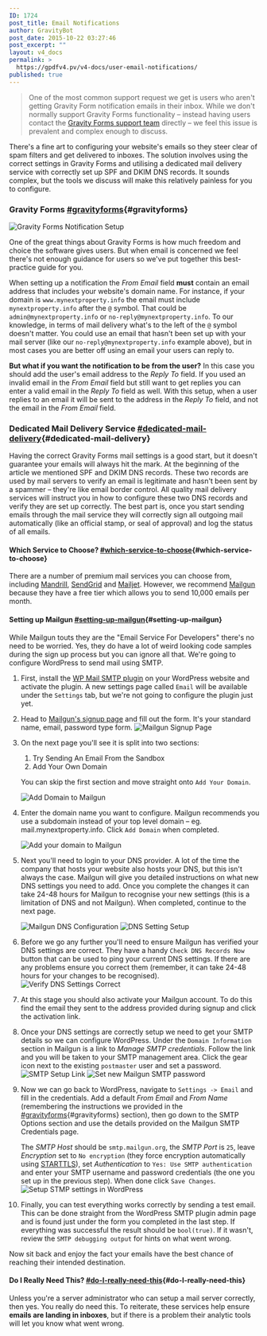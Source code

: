 ```yaml
---
ID: 1724
post_title: Email Notifications
author: GravityBot
post_date: 2015-10-22 03:27:46
post_excerpt: ""
layout: v4_docs
permalink: >
  https://gpdfv4.pv/v4-docs/user-email-notifications/
published: true
---
```

> One of the most common support request we get is users who aren't getting Gravity Form notification emails in their inbox. While we don't normally support Gravity Forms functionality – instead having users contact the [Gravity Forms support team](https://www.gravityhelp.com/support/) directly – we feel this issue is prevalent and complex enough to discuss.

There's a fine art to configuring your website's emails so they steer clear of spam filters and get delivered to inboxes. The solution involves using the correct settings in Gravity Forms and utilising a dedicated mail delivery service with correctly set up SPF and DKIM DNS records. It sounds complex, but the tools we discuss will make this relatively painless for you to configure.

### Gravity Forms [#gravityforms](#gravityforms){#gravityforms}

![Gravity Forms Notification Setup](https://gpdfv4.pv/app/uploads/2015/10/gravityforms.png)

One of the great things about Gravity Forms is how much freedom and choice the software gives users. But when email is concerned we feel there's not enough guidance for users so we've put together this best-practice guide for you.

When setting up a notification the *From Email* field **must** contain an email address that includes your website's domain name. For instance, if your domain is `www.mynextproperty.info` the email must include `mynextproperty.info` after the `@` symbol. That could be `admin@mynextproperty.info` or `no-reply@mynextproperty.info`. To our knowledge, in terms of mail delivery what's to the left of the `@` symbol doesn't matter. You could use an email that hasn't been set up with your mail server (like our `no-reply@mynextproperty.info` example above), but in most cases you are better off using an email your users can reply to. 

**But what if you want the notification to be from the user?** In this case you should add the user's email address to the *Reply To* field. If you used an invalid email in the *From Email* field but still want to get replies you can enter a valid email in the *Reply To* field as well. With this setup, when a user replies to an email it will be sent to the address in the *Reply To* field, and not the email in the *From Email* field.

### Dedicated Mail Delivery Service [#dedicated-mail-delivery](#dedicated-mail-delivery){#dedicated-mail-delivery}

Having the correct Gravity Forms mail settings is a good start, but it doesn't guarantee your emails will always hit the mark. At the beginning of the article we mentioned SPF and DKIM DNS records. These two records are used by mail servers to verify an email is legitimate and hasn't been sent by a spammer – they're like email border control. All quality mail delivery services will instruct you in how to configure these two DNS records and verify they are set up correctly. The best part is, once you start sending emails through the mail service they will correctly sign all outgoing mail automatically (like an official stamp, or seal of approval) and log the status of all emails.

#### Which Service to Choose? [#which-service-to-choose](#which-service-to-choose){#which-service-to-choose}

There are a number of premium mail services you can choose from, including [Mandrill](http://mandrill.com/), [SendGrid](https://sendgrid.com/) and [Mailjet](https://www.mailjet.com/). However, we recommend [Mailgun](http://www.mailgun.com/) because they have a free tier which allows you to send 10,000 emails per month.

#### Setting up Mailgun [#setting-up-mailgun](#setting-up-mailgun){#setting-up-mailgun}

While Mailgun touts they are the "Email Service For Developers" there's no need to be worried. Yes, they do have a lot of weird looking code samples during the sign up process but you can ignore all that. We're going to configure WordPress to send mail using SMTP.

1.  First, install the [WP Mail SMTP plugin](https://wordpress.org/plugins/wp-mail-smtp/) on your WordPress website and activate the plugin. A new settings page called `Email` will be available under the `Settings` tab, but we're not going to configure the plugin just yet.

1.  Head to [Mailgun's signup page](https://mailgun.com/signup) and fill out the form. It's your standard name, email, password type form. 
    ![Mailgun Signup Page](https://gpdfv4.pv/app/uploads/2015/10/initial-signup.png)

1.  On the next page you'll see it is split into two sections:

    1.  Try Sending An Email From the Sandbox
    1.  Add Your Own Domain

    You can skip the first section and move straight onto `Add Your Domain`. 

    ![Add Domain to Mailgun](https://gpdfv4.pv/app/uploads/2015/10/add-domain.png)

1.  Enter the domain name you want to configure. Mailgun recommends you use a subdomain instead of your top level domain – eg. mail.mynextproperty.info. Click `Add Domain` when completed. 

    ![Add your domain to Mailgun](https://gpdfv4.pv/app/uploads/2015/10/enter-domain.png)

1.  Next you'll need to login to your DNS provider. A lot of the time the company that hosts your website also hosts your DNS, but this isn't always the case. Mailgun will give you detailed instructions on what new DNS settings you need to add. Once you complete the changes it can take 24-48 hours for Mailgun to recognise your new settings (this is a limitation of DNS and not Mailgun). When completed, continue to the next page. 

    ![Mailgun DNS Configuration](https://gpdfv4.pv/app/uploads/2015/10/dns-config.png) 
    ![DNS Setting Setup](https://gpdfv4.pv/app/uploads/2015/10/dns-config-2.png)

1.  Before we go any further you'll need to ensure Mailgun has verified your DNS settings are correct. They have a handy `Check DNS Records Now` button that can be used to ping your current DNS settings. If there are any problems ensure you correct them (remember, it can take 24-48 hours for your changes to be recognised). ![Verify DNS Settings Correct](https://gpdfv4.pv/app/uploads/2015/10/dns-verification.png)

1.  At this stage you should also activate your Mailgun account. To do this find the email they sent to the address provided during signup and click the activation link.

1.  Once your DNS settings are correctly setup we need to get your SMTP details so we can configure WordPress. Under the `Domain Information` section in Mailgun is a link to *Manage SMTP credentials*. Follow the link and you will be taken to your SMTP management area. Click the gear icon next to the existing `postmaster` user and set a password. ![SMTP Setup Link](https://gpdfv4.pv/app/uploads/2015/10/manage-credentials.png) ![Set new Mailgun SMTP password](https://gpdfv4.pv/app/uploads/2015/10/set-smtp-password.png)

1.  Now we can go back to WordPress, navigate to `Settings -> Email` and fill in the credentials. Add a default *From Email* and *From Name* (remembering the instructions we provided in the [#gravityforms](#gravityforms){#gravityforms} section), then go down to the SMTP Options section and use the details provided on the Mailgun SMTP Credentials page. 

    The *SMTP Host* should be `smtp.mailgun.org`, the *SMTP Port* is `25`, leave *Encryption* set to `No encryption` (they force encryption automatically using [STARTTLS](https://en.wikipedia.org/wiki/STARTTLS)), set *Authentication* to `Yes: Use SMTP authentication` and enter your SMTP username and password credentials (the one you set up in the previous step). When done click `Save Changes`. 
    ![Setup STMP settings in WordPress](https://gpdfv4.pv/app/uploads/2015/10/smtp-settings.png)

1. Finally, you can test everything works correctly by sending a test email. This can be done straight from the WordPress SMTP plugin admin page and is found just under the form you completed in the last step. If everything was successful the result should be `bool(true)`. If it wasn't, review the `SMTP debugging output` for hints on what went wrong.

Now sit back and enjoy the fact your emails have the best chance of reaching their intended destination.

#### Do I Really Need This? [#do-I-really-need-this](#do-I-really-need-this){#do-I-really-need-this}

Unless you're a server administrator who can setup a mail server correctly, then yes. You really do need this. To reiterate, these services help ensure **emails are landing in inboxes**, but if there is a problem their analytic tools will let you know what went wrong.